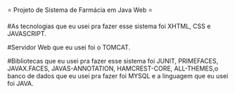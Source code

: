 ⭐️ Projeto de Sistema de Farmácia em Java Web ⭐️

#As tecnologias que eu usei pra fazer esse sistema foi XHTML, CSS e JAVASCRIPT.

#Servidor Web que eu usei foi o TOMCAT.

#Bibliotecas que eu usei pra fazer esse sistema foi JUNIT, PRIMEFACES, JAVAX.FACES, JAVAS-ANNOTATION, HAMCREST-CORE, ALL-THEMES,o banco de dados que eu usei pra fazer foi MYSQL e a linguagem que eu usei foi JAVA.
